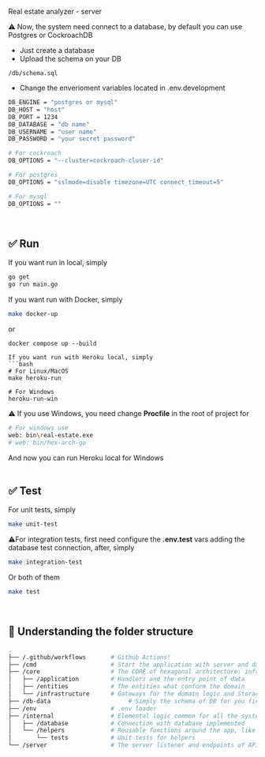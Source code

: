 Real estate analyzer - server


⚠️ Now, the system need connect to a database, by default you can use Postgres or CockroachDB
- Just create a database
- Upload the schema on your DB
```
/db/schema.sql
```
- Change the enverioment variables located in .env.development
```bash
DB_ENGINE = "postgres or mysql"
DB_HOST = "host"
DB_PORT = 1234
DB_DATABASE = "db name"
DB_USERNAME = "user name"
DB_PASSWORD = "your secret password"

# For cockroach
DB_OPTIONS = "--cluster=cockroach-cluser-id"

# For postgres
DB_OPTIONS = "sslmode=disable timezone=UTC connect_timeout=5"

# For mysql
DB_OPTIONS = ""
```
<br />

## ✅ Run

If you want run in local, simply

```bash
go get
go run main.go
```

If you want run with Docker, simply
```bash
make docker-up 
```

or
```
docker compose up --build

If you want run with Heroku local, simply
```bash
# For Linux/MacOS
make heroku-run

# For Windows
heroku-run-win
```

⚠️ If you use Windows, you need change **Procfile** in the root of project for
```bash
# For windows use 
web: bin\real-estate.exe
# web: bin/hex-arch-go
```
And now you can run Heroku local for Windows
<br /><br />

## ✅ Test
For unit tests, simply
```bash
make unit-test
```

⚠️For integration tests, first need configure the **.env.test** vars adding the database test connection, after, simply
```bash
make integration-test
```
Or both of them
```bash
make test
```
<br />

## 🌳 Understanding the folder structure
```bash
.
├── /.github/workflows       # Github Actions!
├── /cmd                     # Start the application with server and database
├── /core                    # The CORE of hexagonal architecture: infrastructure, application and domain
│   ├── /application         # Handlers and the entry point of data
│   ├── /entities            # The entities what conform the domain
│   └── /infrastructure      # Gateways for the domain logic and Storage/Repository for the implementation of database
├── /db-data                      # Simply the schema of DB for you first run
├── /env                     # .env loader
├── /internal                # Elemental logic common for all the system
│   ├── /database            # Connection with database implemented
│   └── /helpers             # Reusable functions around the app, like a UUID generation
│       └── tests            # Unit tests for helpers 
└── /server                  # The server listener and endpoints of API REST
```
